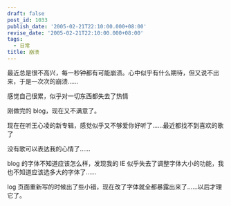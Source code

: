 ```yaml
---
draft: false
post_id: 1033
publish_date: '2005-02-21T22:10:00.000+08:00'
revise_date: '2005-02-21T22:10:00.000+08:00'
tags:
  - 日常
title: 崩溃
---
```


最近总是很不高兴，每一秒钟都有可能崩溃。心中似乎有什么期待，但又说不出来，于是一次次的崩溃……

感觉自己很累，似乎对一切东西都失去了热情

刚做完的 blog，现在又不满意了。

现在在听王心凌的新专辑，感觉似乎又不够爱你好听了……最近都找不到喜欢的歌了

没有歌可以表达我的心情了……

blog 的字体不知道应该怎么样，发现我的 IE 似乎失去了调整字体大小的功能，我也不知道应该选多大的字体了……

log 页面重新写的时候出了些小错，现在改了字体就全都暴露出来了……以后才理它了。
